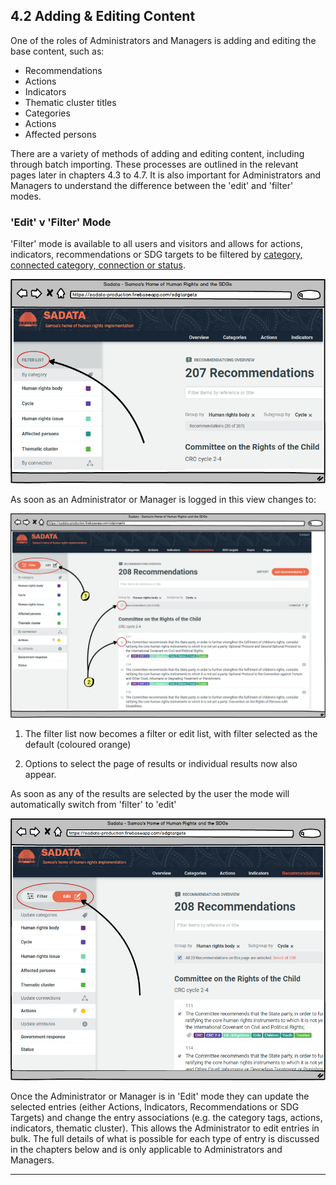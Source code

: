 ## 4.2 Adding & Editing Content

One of the roles of Administrators and Managers is adding and editing the base content, such as:

* Recommendations
* Actions
* Indicators
* Thematic cluster titles
* Categories
* Actions
* Affected persons

There are a variety of methods of adding and editing content, including through batch importing. These processes are outlined in the relevant pages later in chapters 4.3 to 4.7. It is also important for Administrators and Managers to understand the difference between the 'edit' and 'filter' modes. 

### 'Edit' v 'Filter' Mode

'Filter' mode is available to all users and visitors and allows for actions, indicators, recommendations or SDG targets to be filtered by [category, connected category, connection or status](glossary.md).

![](../assets/Filter.png)

As soon as an Administrator or Manager is logged in this view changes to:

![](../assets/Filter_2.png)

1. The filter list now becomes a filter or edit list, with filter selected as the default \(coloured orange\)

2. Options to select the page of results or individual results now also appear.

As soon as any of the results are selected by the user the mode will automatically switch from 'filter' to 'edit'

![](../assets/Filter_3.png)

Once the Administrator or Manager is in 'Edit' mode they can update the selected entries \(either Actions, Indicators, Recommendations or SDG Targets\) and change the entry associations \(e.g. the category tags, actions, indicators, thematic cluster\). This allows the Administrator to edit entries in bulk. The full details of what is possible for each type of entry is discussed in the chapters below and is only applicable to Administrators and Managers.

---



